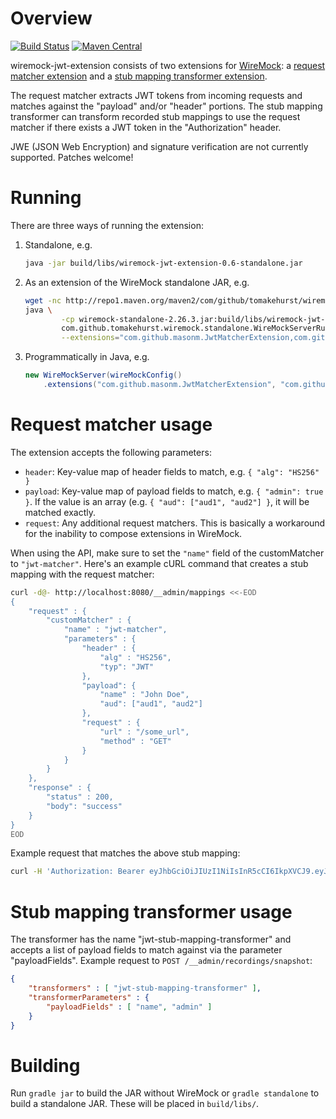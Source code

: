 # Overview

[![Build Status](https://travis-ci.org/MasonM/wiremock-jwt-extension.svg?branch=master)](https://travis-ci.org/MasonM/wiremock-jwt-extension)
[![Maven Central](https://maven-badges.herokuapp.com/maven-central/com.github.masonm/wiremock-jwt-extension/badge.svg)](https://maven-badges.herokuapp.com/maven-central/com.github.masonm/wiremock-jwt-extension)

wiremock-jwt-extension consists of two extensions for [WireMock](http://wiremock.org): a [request matcher extension](http://wiremock.org/docs/extending-wiremock/#custom-request-matchers) and a [stub mapping transformer extension](http://wiremock.org/docs/record-playback/#transforming-generated-stubs).

The request matcher extracts JWT tokens from incoming requests and matches against the "payload" and/or "header" portions. The stub mapping transformer can transform recorded stub mappings to use the request matcher if there exists a JWT token in the "Authorization" header.

JWE (JSON Web Encryption) and signature verification are not currently supported. Patches welcome!

# Running

There are three ways of running the extension:

1. Standalone, e.g.

    ```sh
    java -jar build/libs/wiremock-jwt-extension-0.6-standalone.jar
    ```
    
2. As an extension of the WireMock standalone JAR, e.g.

    ```sh
    wget -nc http://repo1.maven.org/maven2/com/github/tomakehurst/wiremock-standalone/2.26.3/wiremock-standalone-2.26.3.jar
    java \
            -cp wiremock-standalone-2.26.3.jar:build/libs/wiremock-jwt-extension-0.6.jar \
            com.github.tomakehurst.wiremock.standalone.WireMockServerRunner \
            --extensions="com.github.masonm.JwtMatcherExtension,com.github.masonm.JwtStubMappingTransformer"
    ```

3. Programmatically in Java, e.g.

    ```java
    new WireMockServer(wireMockConfig()
        .extensions("com.github.masonm.JwtMatcherExtension", "com.github.masonm.JwtStubMappingTransformer"))
    ```

# Request matcher usage

The extension accepts the following parameters:
* `header`: Key-value map of header fields to match, e.g. `{ "alg": "HS256" }`
* `payload`: Key-value map of payload fields to match, e.g. `{ "admin": true }`. If the value is an array (e.g. `{ "aud": ["aud1", "aud2"] }`, it will be matched exactly.
* `request`: Any additional request matchers. This is basically a workaround for the inability to compose extensions in WireMock.

When using the API, make sure to set the `"name"` field of the customMatcher to `"jwt-matcher"`.  Here's an example cURL command that creates a stub mapping with the request matcher:
```sh
curl -d@- http://localhost:8080/__admin/mappings <<-EOD
{
    "request" : {
        "customMatcher" : {
            "name" : "jwt-matcher",
            "parameters" : {
                "header" : {
                    "alg" : "HS256",
                    "typ": "JWT"
                },
                "payload": {
                    "name" : "John Doe",
                    "aud": ["aud1", "aud2"]
                },
                "request" : {
                    "url" : "/some_url",
                    "method" : "GET"
                }
            }
        }
    },
    "response" : {
        "status" : 200,
        "body": "success"
    }
}
EOD
```

Example request that matches the above stub mapping:
```sh
curl -H 'Authorization: Bearer eyJhbGciOiJIUzI1NiIsInR5cCI6IkpXVCJ9.eyJzdWIiOiIxMjM0NTY3ODkwIiwibmFtZSI6IkpvaG4gRG9lIiwiaWF0IjoxNTE2MjM5MDIyLCJhdWQiOlsiYXVkMSIsImF1ZDIiXX0.h49E7AnYrJpttdEoi4GmoZUCtg6GBSHTSjUcDGnbjRI' http://localhost:8080/some_url
```

# Stub mapping transformer usage

The transformer has the name "jwt-stub-mapping-transformer" and accepts a list of payload fields to match against via the parameter "payloadFields". Example request to `POST /__admin/recordings/snapshot`:
```json
{
    "transformers" : [ "jwt-stub-mapping-transformer" ],
    "transformerParameters" : {
        "payloadFields" : [ "name", "admin" ]
    }
}
```

# Building

Run `gradle jar` to build the JAR without WireMock or `gradle standalone` to build a standalone JAR.
These will be placed in `build/libs/`.
